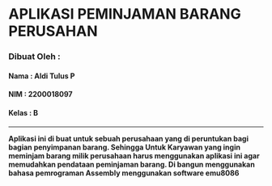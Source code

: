 <h1>APLIKASI PEMINJAMAN BARANG PERUSAHAN</h1>
   

<h3>Dibuat Oleh :</h3>
<h4>Nama   : Aldi Tulus P<h4>
<h4>NIM    : 2200018097<h4>
<h4>Kelas  : B<h4>
<hr>
<p>Aplikasi ini di buat untuk sebuah perusahaan yang di peruntukan bagi bagian penyimpanan barang. Sehingga Untuk Karyawan yang ingin meminjam barang milik perusahaan harus menggunakan aplikasi ini agar memudahkan pendataan peminjaman barang. Di bangun menggunakan bahasa pemrograman Assembly menggunakan software emu8086</p>
